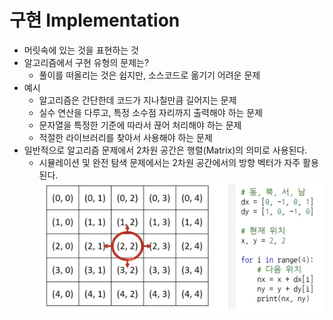 # 구현 Implementation

- 머릿속에 있는 것을 표현하는 것
- 알고리즘에서 구현 유형의 문제는?
  - 풀이를 떠올리는 것은 쉽지만, 소스코드로 옮기기 어려운 문제
- 예시
  - 알고리즘은 간단한데 코드가 지나칠만큼 길어지는 문제
  - 실수 연산을 다루고, 특정 소수점 자리까지 출력해야 하는 문제
  - 문자열을 특정한 기준에 따라서 끊어 처리해야 하는 문제
  - 적절한 라이브러리를 찾아서 사용해야 하는 문제
- 일반적으로 알고리즘 문제에서 2차원 공간은 행렬(Matrix)의 의미로 사용된다.
  - 시뮬레이션 및 완전 탐색 문제에서는 2차원 공간에서의 방향 벡터가 자주 활용된다.
![](2022-08-14-02-47-00.png)